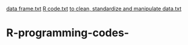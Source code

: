 [data frame.txt](https://github.com/SatyajitSarangi99/R-programming-codes-/files/6796813/data.frame.txt)
[R code.txt](https://github.com/SatyajitSarangi99/R-programming-codes-/files/6796814/R.code.txt)
[to clean, standardize and manipulate data.txt](https://github.com/SatyajitSarangi99/R-programming-codes-/files/6796815/to.clean.standardize.and.manipulate.data.txt)
# R-programming-codes-

